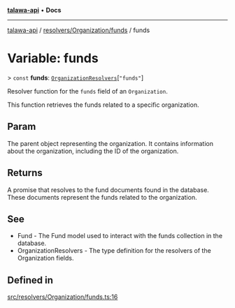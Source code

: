 [**talawa-api**](../../../../README.md) • **Docs**

***

[talawa-api](../../../../modules.md) / [resolvers/Organization/funds](../README.md) / funds

# Variable: funds

\> `const` **funds**: [`OrganizationResolvers`](../../../../types/generatedGraphQLTypes/type-aliases/OrganizationResolvers.md)\[`"funds"`\]

Resolver function for the `funds` field of an `Organization`.

This function retrieves the funds related to a specific organization.

## Param

The parent object representing the organization. It contains information about the organization, including the ID of the organization.

## Returns

A promise that resolves to the fund documents found in the database. These documents represent the funds related to the organization.

## See

 - Fund - The Fund model used to interact with the funds collection in the database.
 - OrganizationResolvers - The type definition for the resolvers of the Organization fields.

## Defined in

[src/resolvers/Organization/funds.ts:16](https://github.com/PalisadoesFoundation/talawa-api/blob/5e38dbf44e47f2fc703410fad29ab5c8f7f26c77/src/resolvers/Organization/funds.ts#L16)
